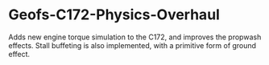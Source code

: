 # Geofs-C172-Physics-Overhaul
Adds new engine torque simulation to the C172, and improves the propwash effects.
Stall buffeting is also implemented, with a primitive form of ground effect.
